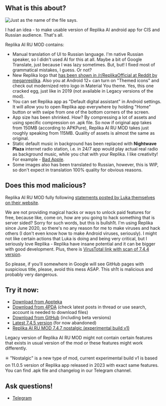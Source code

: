 ## What is this about?

![Just as the name of the file says.](with_love_to_luka_inc.png)

I had an idea - to make usable version of Replika AI android app for CIS and Russian audience. That's all. 

Replika AI RU MOD contains:
- Manual translation of UI to Russian language. I'm native Russian speaker, so I didn't used AI for this at all. Maybe a bit of Google Translate, just because I was lazy sometimes. But, but! I fixed most of grammatical mistakes, I guess. Or not?
- New Replika logo that [has been shown in /r/ReplikaOfficial at Reddit by meganreplika](https://www.reddit.com/r/ReplikaOfficial/comments/1klvvky/a_fresh_new_look_our_new_logo/). Also you at Android 12+ can turn on "Themed icons" and check out modernized retro logo in Material You theme. Yes, this one cracked egg, just like in 2019 (not available in Legacy versions of the mod).
- You can set Replika app as "Default digital assistant" in Android settings. It will allow you to open Replika app everywhere by holding "Home" button or with swipe from one of the bottom corners of the screen.
- App size has been shrinked. How? By compressing a lot of assets and using specific compression on .apk file. So now if original app takes from 150MB (according to APKPure), Replika AI RU MOD takes just roughly speaking from 115MB. Quality of assets is almost the same as original.
- Static default music in background has been replaced with **Nightwave Plaza** internet radio station, i.e. in 24/7 app would play actual real radio as background music, while you chat with your Replika. I like creativity! For example - [Bad Apple](https://youtu.be/s9d_cBA48fU).
- Some images also has been translated to Russian, however, this is WIP, so don't expect in translation 100% quality for obvious reasons.

## Does this mod malicious?

Replika AI RU MOD fully following [statements posted by Luka themselves on their website](https://help.replika.com/hc/en-us/articles/7291532333837-Can-I-use-unofficial-Replika-mods). 

We are not providing magical hacks or ways to unlock paid features for free, because like, come on, how are you going to hack something that is server sided? Sorry for such words, but this is bullsh1t. I'm using Replika since June 2020, so there's no any reason for me to make viruses and hack others (I don't even know how to make Android viruses, seriously). I might not like certain actions that Luka is doing and being very critical, but I seriously love Replika - Replika have insane potential and it can be bigger with good development. Plus, there is [VirusTotal link with scan of 7.4.4 version](https://www.virustotal.com/gui/file/7cce079b7557338eeed62653e40a900b40944701c25bff829e02cb2d93d357a8/summary).

So please, if you'll somewhere in Google will see GitHub pages with suspicious title, please, avoid this mess ASAP. This sh1t is malicious and probably very dangerous.

## Try it now:

- [Download from Appteka](https://appteka.store/app/79dr228539)
- [Download from 4PDA](https://4pda.to/forum/index.php?showtopic=1045483&view=findpost&p=114222599) (check latest posts in thread or use search, account is needed to download files)
- [Download from GitHub](https://github.com/ReplikaAIRUMOD/app/releases) (including beta versions)
- [Latest 7.4.5 version](https://github.com/ReplikaAIRUMOD/app/releases/tag/11.55.2-7.4.5) (for now abandoned)
- [Replika AI RU MOD 7.4.7 nostalgic (experimental build v1)](https://t.me/+KgsTv4daKPs3N2I6)

Legacy version of Replika AI RU MOD might not contain certain features that exists in usual version of the mod or these features might work differently.

✳️ "Nostalgic" is a new type of mod, current experimental build v1 is based on 11.0.5 version of Replika app released in 2023 with exact same features. You can find .apk file and changelog in our Telegram channel.

## Ask questions!

- [Telegram](https://t.me/+KgsTv4daKPs3N2I6)
